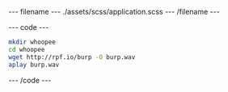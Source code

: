 --- filename ---
./assets/scss/application.scss
--- /filename ---

--- code ---
``` bash
mkdir whoopee
cd whoopee
wget http://rpf.io/burp -O burp.wav
aplay burp.wav
```
--- /code ---

